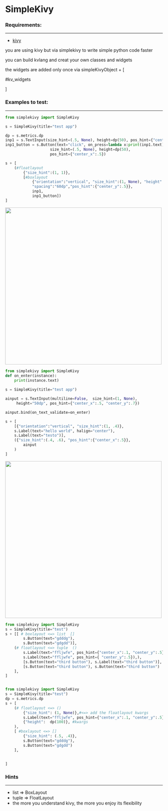 # SimpleKivy

### Requirements:
-------
* [kivy]("https://github.com/kivy/kivy") 


you are using kivy but via simplekivy to write simple python code faster

you can build kvlang and creat your own classes and widgets

the widgets are added only once via simpleKivyObject + [

#kv_widgets

]

### Examples to test:
-----


```python
from simplekivy import SimpleKivy

s = SimpleKivy(title="test app")

dp = s.metrics.dp
inp1 = s.TextInput(size_hint=(.5, None), height=dp(50), pos_hint={"center_x":.5})
inp1_button = s.Button(text="click", on_press=lambda x:print(inp1.text),
                    size_hint=(.5, None), height=dp(50),
                    pos_hint={"center_x":.5})

s + [
    (#floatlayout
        {"size_hint":(1, 1)},
        [#boxlayout
            {"orientation":"vertical", "size_hint":(1, None), "height":dp(200),
            "spacing":"60dp","pos_hint":{"center_y":.5}},
            inp1, 
            inp1_button])
]

```
<img src="https://github.com/yousuf60/SimpleKivy/assets/64571068/03157293-fb68-4d2f-8234-807ffa9df560" width="500">


```python
from simplekivy import SimpleKivy
def on_enter(instance):
    print(instance.text)
    
s = SimpleKivy(title="test app")

ainput = s.TextInput(multiline=False,  size_hint=(1, None),
     height="50dp", pos_hint={"center_x":.5, "center_y":.7})

ainput.bind(on_text_validate=on_enter)

s + [
    [{"orientation":"vertical", "size_hint":(1, .4)},
    s.Label(text="hello world", halign="center"),
    s.Label(text="testo")],
    ({"size_hint":(.4, .6), "pos_hint":{"center_x":.5}},
        ainput
    )
]
```
<img src="https://github.com/yousuf60/SimpleKivy/assets/64571068/3eded17a-e691-4b5f-9597-eaca67bba5d0" width="500">




```python
from simplekivy import SimpleKivy
s = SimpleKivy(title="test")
s + [[ # boxlayout <=> list  []
        s.Button(text="gdddg"),
        s.Button(text="gdgdd")],
    (# floatlayout <=> tuple  ()
        s.Label(text="ffljwfe", pos_hint={"center_x":.1, "center_y":.5}),
        s.Label(text="ffljwfe", pos_hint={ "center_y":.5}),),
        [s.Button(text="third button"), s.Label(text="third button")],
        [s.Button(text="third button"), s.Button(text="third button")
    ],
]

```

```python

from simplekivy import SimpleKivy
s = SimpleKivy(title="test")
dp = s.metrics.dp
s + [
    (# floatlayout <=> ()
        {"size_hint": (1, None)},#<=> add the floatlayout kwargs
        s.Label(text="ffljwfe", pos_hint={"center_x":.1, "center_y":.5}),
        {"height":  dp(100)}, #kwargs
    ),
    [ #boxlayout <=> []
        {"size_hint": (.5, .4)},
        s.Button(text="gdddg"),
        s.Button(text="gdgdd")
    ],
    
 
]


```

### Hints
------

- list => BoxLayout
- tuple => FloatLayout
- the more you understand kivy, the more you enjoy its flexibility


